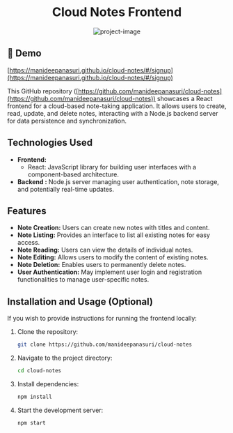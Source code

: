 <h1 align="center" id="title">Cloud Notes Frontend</h1>

<p align="center"><img src="https://socialify.git.ci/manideepanasuri/cloud-notes/image?language=1&amp;name=1&amp;owner=1&amp;pattern=Floating+Cogs&amp;stargazers=1&amp;theme=Dark" alt="project-image"></p>

<h2>🚀 Demo</h2>

[https://manideepanasuri.github.io/cloud-notes/#/signup](https://manideepanasuri.github.io/cloud-notes/#/signup)



This GitHub repository ([https://github.com/manideepanasuri/cloud-notes](https://github.com/manideepanasuri/cloud-notes)) showcases a React frontend for a cloud-based note-taking application. It allows users to create, read, update, and delete notes, interacting with a Node.js backend server for data persistence and synchronization.

## Technologies Used

*   **Frontend:**
    *   React: JavaScript library for building user interfaces with a component-based architecture.
*   **Backend :** Node.js server managing user authentication, note storage, and potentially real-time updates. 

## Features

*   **Note Creation:** Users can create new notes with titles and content.
*   **Note Listing:** Provides an interface to list all existing notes for easy access.
*   **Note Reading:** Users can view the details of individual notes.
*   **Note Editing:** Allows users to modify the content of existing notes.
*   **Note Deletion:** Enables users to permanently delete notes.
*   **User Authentication:** May implement user login and registration functionalities to manage user-specific notes.

## Installation and Usage (Optional)

If you wish to provide instructions for running the frontend locally:

1.  Clone the repository:

    ```bash
    git clone https://github.com/manideepanasuri/cloud-notes
    ```

2.  Navigate to the project directory:

    ```bash
    cd cloud-notes
    ```

3.  Install dependencies:

    ```bash
    npm install
    ```

4.  Start the development server:

    ```bash
    npm start
    ```

